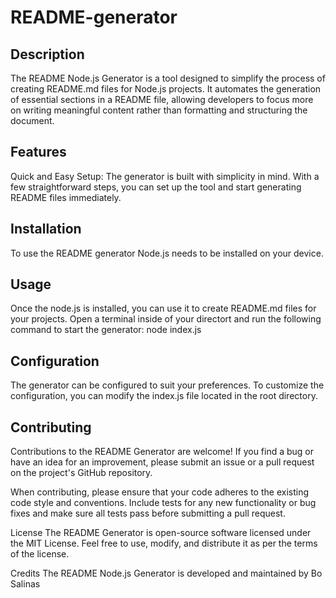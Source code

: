 # README-generator

## Description
The README Node.js Generator is a tool designed to simplify the process of creating README.md files for Node.js projects. It automates the generation of essential sections in a README file, allowing developers to focus more on writing meaningful content rather than formatting and structuring the document.

## Features
Quick and Easy Setup: The generator is built with simplicity in mind. With a few straightforward steps, you can set up the tool and start generating README files immediately.

## Installation
To use the README generator Node.js needs to be installed on your device.

## Usage
Once the node.js is installed, you can use it to create README.md files for your projects.
Open a terminal inside of your directort and  run the following command to start the generator: node index.js

## Configuration
The generator can be configured to suit your preferences. To customize the configuration, you can modify the index.js file located in the root directory. 

## Contributing
Contributions to the README Generator are welcome! If you find a bug or have an idea for an improvement, please submit an issue or a pull request on the project's GitHub repository.

When contributing, please ensure that your code adheres to the existing code style and conventions. Include tests for any new functionality or bug fixes and make sure all tests pass before submitting a pull request.

License
The README Generator is open-source software licensed under the MIT License. Feel free to use, modify, and distribute it as per the terms of the license.

Credits
The README Node.js Generator is developed and maintained by Bo Salinas

        
        
